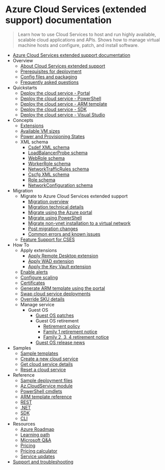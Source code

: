 # Azure Cloud Services (extended support) documentation
> Learn how to use Cloud Services to host and run highly available, scalable cloud applications and APIs. Shows how to manage virtual machine hosts and configure, patch, and install software.
  - [Azure Cloud Services extended support documentation](https://learn.microsoft.com/en-us/azure/cloud-services-extended-support/)
  - Overview
    - [About Cloud Services extended support](https://learn.microsoft.com/en-us/azure/cloud-services-extended-support/overview)
    - [Prerequisites for deployment](https://learn.microsoft.com/en-us/azure/cloud-services-extended-support/deploy-prerequisite)
    - [Config files and packaging](https://learn.microsoft.com/en-us/azure/cloud-services-extended-support/cloud-services-model-and-package)
    - [Frequently asked questions](https://learn.microsoft.com/en-us/azure/cloud-services-extended-support/faq.yml)
  - Quickstarts
    - [Deploy the cloud service - Portal](https://learn.microsoft.com/en-us/azure/cloud-services-extended-support/deploy-portal)
    - [Deploy the cloud service - PowerShell](https://learn.microsoft.com/en-us/azure/cloud-services-extended-support/deploy-powershell)
    - [Deploy the cloud service - ARM template](https://learn.microsoft.com/en-us/azure/cloud-services-extended-support/deploy-template)
    - [Deploy the cloud service - SDK](https://learn.microsoft.com/en-us/azure/cloud-services-extended-support/deploy-sdk)
    - [Deploy the cloud service - Visual Studio](https://learn.microsoft.com/visualstudio/azure/cloud-services-extended-support?context=%2fazure%2fcloud-services-extended-support%2fcontext%2fcontext)
  - Concepts
    - [Extensions](https://learn.microsoft.com/en-us/azure/cloud-services-extended-support/extensions)
    - [Available VM sizes](https://learn.microsoft.com/en-us/azure/cloud-services-extended-support/available-sizes)
    - [Power and Provisioning States](https://learn.microsoft.com/en-us/azure/cloud-services-extended-support/states)
    - XML schema
      - [Csdef XML schema](https://learn.microsoft.com/en-us/azure/cloud-services-extended-support/schema-csdef-file)
      - [LoadBalancerProbe schema](https://learn.microsoft.com/en-us/azure/cloud-services-extended-support/schema-csdef-loadbalancerprobe)
      - [WebRole schema](https://learn.microsoft.com/en-us/azure/cloud-services-extended-support/schema-csdef-webrole)
      - [WorkerRole schema](https://learn.microsoft.com/en-us/azure/cloud-services-extended-support/schema-csdef-workerrole)
      - [NetworkTrafficRules schema](https://learn.microsoft.com/en-us/azure/cloud-services-extended-support/schema-csdef-networktrafficrules)
      - [Cscfg XML schema](https://learn.microsoft.com/en-us/azure/cloud-services-extended-support/schema-cscfg-file)
      - [Role schema](https://learn.microsoft.com/en-us/azure/cloud-services-extended-support/schema-cscfg-role)
      - [NetworkConfiguration schema](https://learn.microsoft.com/en-us/azure/cloud-services-extended-support/schema-cscfg-networkconfiguration)
  - Migration
    - Migrate to Azure Cloud Services extended support
      - [Migration overview](https://learn.microsoft.com/en-us/azure/cloud-services-extended-support/in-place-migration-overview)
      - [Migration technical details](https://learn.microsoft.com/en-us/azure/cloud-services-extended-support/in-place-migration-technical-details)
      - [Migrate using the Azure portal](https://learn.microsoft.com/en-us/azure/cloud-services-extended-support/in-place-migration-portal)
      - [Migrate using PowerShell](https://learn.microsoft.com/en-us/azure/cloud-services-extended-support/in-place-migration-powershell)
      - [Migrate non-vnet installation to a virtual network](https://learn.microsoft.com/en-us/azure/cloud-services-extended-support/non-vnet-migration)
      - [Post migration changes](https://learn.microsoft.com/en-us/azure/cloud-services-extended-support/post-migration-changes)
      - [Common errors and known issues](https://learn.microsoft.com/en-us/azure/cloud-services-extended-support/in-place-migration-common-errors)
    - [Feature Support for CSES](https://learn.microsoft.com/en-us/azure/cloud-services-extended-support/feature-support-analysis)
  - How To
    - Apply extensions
      - [Apply Remote Desktop extension](https://learn.microsoft.com/en-us/azure/cloud-services-extended-support/enable-rdp)
      - [Apply WAD extension](https://learn.microsoft.com/en-us/azure/cloud-services-extended-support/enable-wad)
      - [Apply the Key Vault extension](https://learn.microsoft.com/en-us/azure/cloud-services-extended-support/enable-key-vault-virtual-machine)
    - [Enable alerts](https://learn.microsoft.com/en-us/azure/cloud-services-extended-support/enable-alerts)
    - [Configure scaling](https://learn.microsoft.com/en-us/azure/cloud-services-extended-support/configure-scaling)
    - [Certificates](https://learn.microsoft.com/en-us/azure/cloud-services-extended-support/certificates-and-key-vault)
    - [Generate ARM template using the portal](https://learn.microsoft.com/en-us/azure/cloud-services-extended-support/generate-template-portal)
    - [Swap cloud service deployments](https://learn.microsoft.com/en-us/azure/cloud-services-extended-support/swap-cloud-service)
    - [Override SKU details](https://learn.microsoft.com/en-us/azure/cloud-services-extended-support/override-sku)
    - Manage service
      - Guest OS
        - [Guest OS patches](https://learn.microsoft.com/en-us/azure/cloud-services-extended-support/cloud-services-guestos-microsoft-security-response-center-releases)
        - Guest OS retirement
          - [Retirement policy](https://learn.microsoft.com/en-us/azure/cloud-services-extended-support/cloud-services-guestos-retirement-policy)
          - [Family 1 retirement notice](https://learn.microsoft.com/en-us/azure/cloud-services-extended-support/cloud-services-guestos-family-1-retirement)
          - [Family 2, 3, 4 retirement notice](https://learn.microsoft.com/en-us/azure/cloud-services-extended-support/cloud-services-guestos-family-2-3-4-retirement)
        - [Guest OS release news](https://learn.microsoft.com/en-us/azure/cloud-services-extended-support/cloud-services-guestos-update-matrix)
  - Samples
    - [Sample templates](https://github.com/Azure-Samples/cloud-services-extended-support)
    - [Create a new cloud service](https://learn.microsoft.com/en-us/azure/cloud-services-extended-support/sample-create-cloud-service)
    - [Get cloud service details](https://learn.microsoft.com/en-us/azure/cloud-services-extended-support/sample-get-cloud-service)
    - [Reset a cloud service](https://learn.microsoft.com/en-us/azure/cloud-services-extended-support/sample-reset-cloud-service)
  - Reference
    - [Sample deployment files](https://github.com/Azure-Samples/cloud-services-extended-support)
    - [Az.CloudService module](https://www.powershellgallery.com/packages/Az.CloudService/0.5.0)
    - [PowerShell cmdlets](https://learn.microsoft.com/powershell/module/az.cloudservice/)
    - [ARM template reference](https://learn.microsoft.com/azure/templates/microsoft.compute/cloudservices)
    - [REST](https://learn.microsoft.com/rest/api/compute/cloud-services)
    - [.NET](https://learn.microsoft.com/dotnet/api/overview/azure/virtualmachines)
    - [SDK](https://www.nuget.org/packages/Microsoft.Azure.Management.Compute/43.0.0-preview)
    - [CLI](https://learn.microsoft.com/cli/azure/cloud-service)
  - Resources
    - [Azure Roadmap](https://azure.microsoft.com/roadmap/?category=compute)
    - [Learning path](https://learn.microsoft.com/training/paths/az-900-describe-cloud-concepts/)
    - [Microsoft Q&A](https://learn.microsoft.com/answers/topics/azure-cloud-services.html)
    - [Pricing](https://azure.microsoft.com/pricing/details/cloud-services/)
    - [Pricing calculator](https://azure.microsoft.com/pricing/calculator/)
    - [Service updates](https://azure.microsoft.com/updates/?product=cloud-services&updatetype=&platform=)
  - [Support and troubleshooting](https://learn.microsoft.com/en-us/azure/cloud-services-extended-support/support-help)
